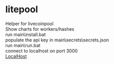 # litepool
 Helper for livecoinpool <br />
 Show charts for workers/hashes
<br /> 
run main\install.bat <br />
populate the api key in main\secrets\secrets.json <br />
run main\run.bat <br />
connect to localhost on port 3000  
[LocalHost](http://localhost:3000)
